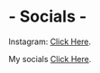 # - Socials - 
Instagram: [Click Here](https://www.instagram.com/shaqir_gardypie/).

My socials [Click Here](https://www.instagram.com/shaqir_gardypie/).
